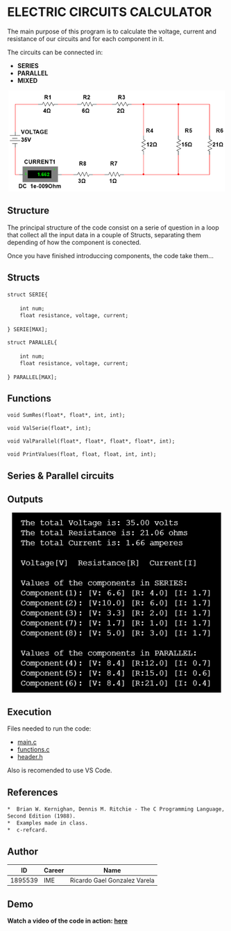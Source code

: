 # ELECTRIC CIRCUITS CALCULATOR


The main purpose of this program is to calculate the voltage, current and resistance of our circuits and for each component in it. 


The circuits can be connected in: 
 

* **SERIES**
* **PARALLEL**
* **MIXED**

<p align="center">
<img src="https://github.com/Rickgzz/C/blob/main/Exercises/example2.png">
</p>

## Structure

The principal structure of the code consist on a serie of question in a loop that collect all the input data in a couple of Structs, separating them depending of how the component is conected.

Once you have finished introduccing components, the code take them...

## Structs

```
struct SERIE{

    int num;
    float resistance, voltage, current;

} SERIE[MAX];
```
```
struct PARALLEL{

    int num;
    float resistance, voltage, current;
    
} PARALLEL[MAX];
```

## Functions

```
void SumRes(float*, float*, int, int);
```

```
void ValSerie(float*, int);
```

```
void ValParallel(float*, float*, float*, float*, int);
```

```
void PrintValues(float, float, float, int, int);
```

## Series & Parallel circuits

## Outputs

<p align="center">
<img src="https://github.com/Rickgzz/C/blob/main/Exercises/outputs.png">
</p>


## Execution

Files needed to run the code:

* [main.c](https://github.com/Rickgzz/C/blob/main/PIA/Project/mainV8.c)
* [functions.c](https://github.com/Rickgzz/C/blob/main/PIA/Project/functions.c)
* [header.h](https://github.com/Rickgzz/C/blob/main/PIA/Project/header.h)

Also is recomended to use VS Code.

## References
```
*  Brian W. Kernighan, Dennis M. Ritchie - The C Programming Language, Second Edition (1988). 
*  Examples made in class.
*  c-refcard.
```

## Author

| ID | Career | Name |
| ------------ | ------------ | ------------ |
| 1895539 | IME | Ricardo Gael Gonzalez Varela |


## Demo

**Watch a video of the code in action: [here](https://www.youtube.com/watch?v=dQw4w9WgXcQ)**

